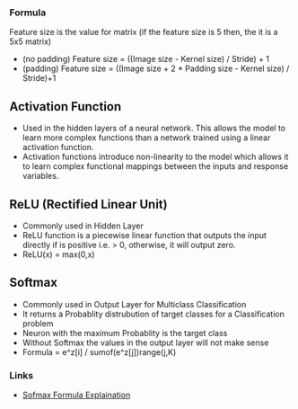 ### Formula
Feature size is the value for matrix (if the feature size is 5 then, the it is a 5x5 matrix)
- (no padding)  Feature size = ((Image size - Kernel size) / Stride) + 1
- (padding)     Feature size = ((Image size + 2 \* Padding size - Kernel size) / Stride)+1

## Activation Function
- Used in the hidden layers of a neural network. This allows the model to learn more complex functions than a network trained using a linear activation function.
- Activation functions introduce non-linearity to the model which allows it to learn complex functional mappings between the inputs and response variables.

## ReLU (Rectified Linear Unit)
- Commonly used in Hidden Layer
- ReLU function is a piecewise linear function that outputs the input directly if is positive i.e. > 0, otherwise, it will output zero.
- ReLU(x) = max(0,x)

## Softmax
- Commonly used in Output Layer for Multiclass Classification
- It returns a Probablity distrubution of target classes for a Classification problem
- Neuron with the maximum Probablity is the target class
- Without Softmax the values in the output layer will not make sense
- Formula = e^z[i] / sumof(e^z[j])range(j,K)

### Links
- [Sofmax Formula Explaination](https://deepai.org/machine-learning-glossary-and-terms/softmax-layer)

